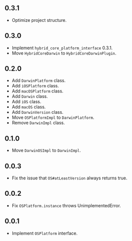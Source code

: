 ## 0.3.1

* Optimize project structure.

## 0.3.0

* Implement `hybrid_core_platform_interface` 0.3.1.
* Move `HybridCoreDarwin` to `HybridCoreDarwinPlugin`.

## 0.2.0

* Add `DarwinPlatform` class.
* Add `iOSPlatform` class.
* Add `macOSPlatform` class.
* Add `Darwin` class.
* Add `iOS` class.
* Add `macOS` class.
* Add `DarwinVersion` class.
* Move `OSPlatformImpl` to `DarwinPlatform`.
* Remove `DarwinImpl` class.

## 0.1.0

* Move `DarwinOSImpl` to `DarwinImpl`.

## 0.0.3

* Fix the issue that `OS#atLeastVersion` always returns true.

## 0.0.2

* Fix `OSPlatform.instance` throws UnimplementedError.

## 0.0.1

* Implement `OSPlatform` interface.

